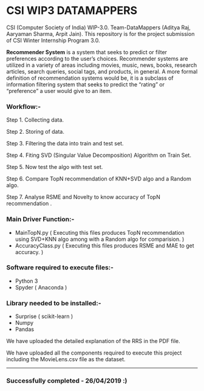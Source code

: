 # CSI WIP3 DATAMAPPERS
CSI (Computer Society of India) WIP-3.0. Team-DataMappers (Aditya Raj, Aaryaman Sharma, Arpit Jain).
This repository is for the project submission of CSI Winter Internship Program 3.0.

**Recommender System** is a system that seeks to predict or filter preferences according to the user’s choices. Recommender systems are utilized in a variety of areas including movies, music, news, books, research articles, search queries, social tags, and products, in general. A more formal definition of recommendation systems would be, it is a subclass of information filtering system that seeks to predict the “rating” or “preference” a user would give to an item.

### Workflow:-

Step 1. Collecting data.

Step 2. Storing of data.

Step 3. Filtering the data into train and test set.

Step 4. Fiting SVD (Singular Value Decomposition) Algorithm on Train Set.

Step 5. Now test the algo with test set.

Step 6. Compare TopN recommendation of KNN+SVD algo and a Random algo.

Step 7. Analyse RSME and Novelty to know accuracy of TopN recommendation .

### Main Driver Function:-
- MainTopN.py        ( Executing this files produces TopN recommendation using SVD+KNN algo among with a Random algo for comparision. )
- AccuracyClass.py   ( Executing this files produces RSME and MAE to get accuracy. ) 

### Software required to execute files:-
- Python 3 
- Spyder ( Anaconda )

### Library needed to be installed:-
- Surprise ( scikit-learn )
- Numpy
- Pandas

We have uploaded the detailed explanation of the RRS in the PDF file.

We have uploaded all the components required to execute this project including the MovieLens.csv file as the dataset.

_______________________

### Successfully completed - 26/04/2019 :) 
